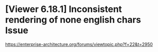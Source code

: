 
# [Viewer 6.18.1] Inconsistent rendering of none english chars Issue

https://enterprise-architecture.org/forums/viewtopic.php?f=22&t=2950
